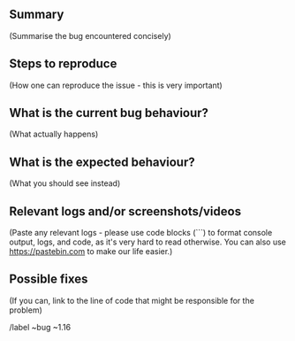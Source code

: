 ## Summary
(Summarise the bug encountered concisely)

## Steps to reproduce
(How one can reproduce the issue - this is very important)

## What is the current bug behaviour?
(What actually happens)

## What is the expected behaviour?
(What you should see instead)

## Relevant logs and/or screenshots/videos
(Paste any relevant logs - please use code blocks (```) to format console output, logs, and code, as
it's very hard to read otherwise. You can also use https://pastebin.com to make our life easier.)

## Possible fixes
(If you can, link to the line of code that might be responsible for the problem)

/label ~bug ~1.16